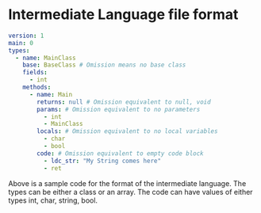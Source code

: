 # Intermediate Language file format

```yaml
version: 1
main: 0
types:
  - name: MainClass
    base: BaseClass # Omission means no base class
    fields:
      - int
    methods:
      - name: Main
        returns: null # Omission equivalent to null, void
        params: # Omission equivalent to no parameters
          - int
          - MainClass
        locals: # Omission equivalent to no local variables
          - char
          - bool
        code: # Omission equivalent to empty code block
          - ldc_str: "My String comes here"
          - ret
```

Above is a sample code for the format of the intermediate language. The types can be either a class or an array.  The code can have values of either types int, char, string, bool.
